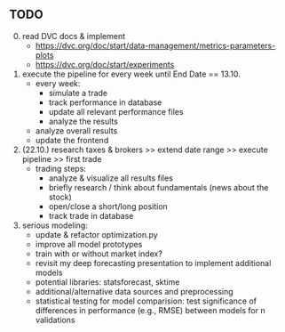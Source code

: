 ## TODO
0. read DVC docs & implement
    - https://dvc.org/doc/start/data-management/metrics-parameters-plots
    - https://dvc.org/doc/start/experiments
1. execute the pipeline for every week until End Date == 13.10.
    - every week:
        - simulate a trade
        - track performance in database
        - update all relevant performance files
        - analyze the results
    - analyze overall results
    - update the frontend
2. (22.10.) research taxes & brokers >> extend date range >> execute pipeline >> first trade
    - trading steps:
        - analyze & visualize all results files
        - briefly research / think about fundamentals (news about the stock)
        - open/close a short/long position
        - track trade in database
3. serious modeling:
    - update & refactor optimization.py
    - improve all model prototypes
    - train with or without market index?
    - revisit my deep forecasting presentation to implement additional models
    - potential libraries: statsforecast, sktime
    - additional/alternative data sources and preprocessing
    - statistical testing for model comparision: test significance of differences in performance (e.g., RMSE) between models for n validations